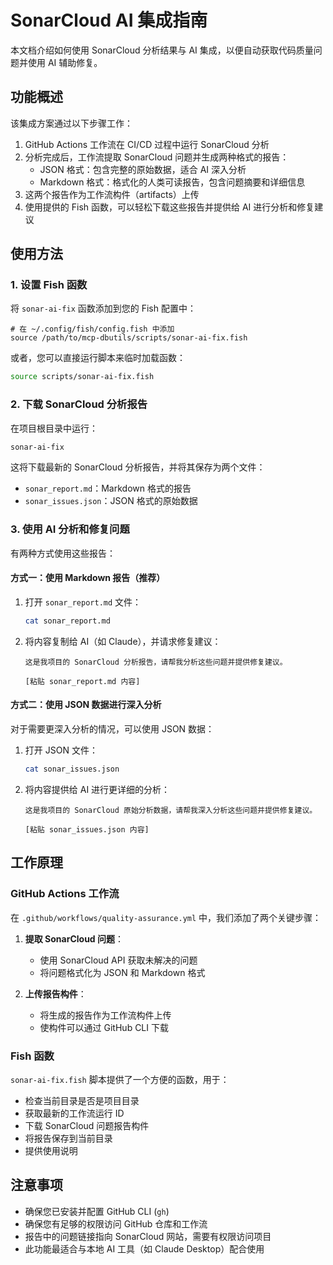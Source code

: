 # SonarCloud AI 集成指南

本文档介绍如何使用 SonarCloud 分析结果与 AI 集成，以便自动获取代码质量问题并使用 AI 辅助修复。

## 功能概述

该集成方案通过以下步骤工作：

1. GitHub Actions 工作流在 CI/CD 过程中运行 SonarCloud 分析
2. 分析完成后，工作流提取 SonarCloud 问题并生成两种格式的报告：
   - JSON 格式：包含完整的原始数据，适合 AI 深入分析
   - Markdown 格式：格式化的人类可读报告，包含问题摘要和详细信息
3. 这两个报告作为工作流构件（artifacts）上传
4. 使用提供的 Fish 函数，可以轻松下载这些报告并提供给 AI 进行分析和修复建议

## 使用方法

### 1. 设置 Fish 函数

将 `sonar-ai-fix` 函数添加到您的 Fish 配置中：

```fish
# 在 ~/.config/fish/config.fish 中添加
source /path/to/mcp-dbutils/scripts/sonar-ai-fix.fish
```

或者，您可以直接运行脚本来临时加载函数：

```bash
source scripts/sonar-ai-fix.fish
```

### 2. 下载 SonarCloud 分析报告

在项目根目录中运行：

```bash
sonar-ai-fix
```

这将下载最新的 SonarCloud 分析报告，并将其保存为两个文件：
- `sonar_report.md`：Markdown 格式的报告
- `sonar_issues.json`：JSON 格式的原始数据

### 3. 使用 AI 分析和修复问题

有两种方式使用这些报告：

#### 方式一：使用 Markdown 报告（推荐）

1. 打开 `sonar_report.md` 文件：
   ```bash
   cat sonar_report.md
   ```

2. 将内容复制给 AI（如 Claude），并请求修复建议：
   ```
   这是我项目的 SonarCloud 分析报告，请帮我分析这些问题并提供修复建议。
   
   [粘贴 sonar_report.md 内容]
   ```

#### 方式二：使用 JSON 数据进行深入分析

对于需要更深入分析的情况，可以使用 JSON 数据：

1. 打开 JSON 文件：
   ```bash
   cat sonar_issues.json
   ```

2. 将内容提供给 AI 进行更详细的分析：
   ```
   这是我项目的 SonarCloud 原始分析数据，请帮我深入分析这些问题并提供修复建议。
   
   [粘贴 sonar_issues.json 内容]
   ```

## 工作原理

### GitHub Actions 工作流

在 `.github/workflows/quality-assurance.yml` 中，我们添加了两个关键步骤：

1. **提取 SonarCloud 问题**：
   - 使用 SonarCloud API 获取未解决的问题
   - 将问题格式化为 JSON 和 Markdown 格式

2. **上传报告构件**：
   - 将生成的报告作为工作流构件上传
   - 使构件可以通过 GitHub CLI 下载

### Fish 函数

`sonar-ai-fix.fish` 脚本提供了一个方便的函数，用于：

- 检查当前目录是否是项目目录
- 获取最新的工作流运行 ID
- 下载 SonarCloud 问题报告构件
- 将报告保存到当前目录
- 提供使用说明

## 注意事项

- 确保您已安装并配置 GitHub CLI (`gh`)
- 确保您有足够的权限访问 GitHub 仓库和工作流
- 报告中的问题链接指向 SonarCloud 网站，需要有权限访问项目
- 此功能最适合与本地 AI 工具（如 Claude Desktop）配合使用
